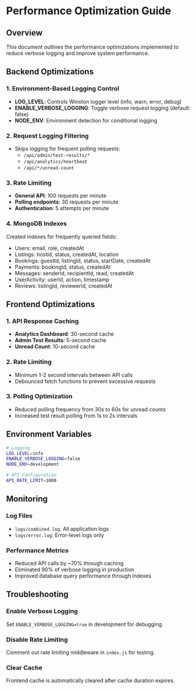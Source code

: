 # Performance Optimization Guide

## Overview
This document outlines the performance optimizations implemented to reduce verbose logging and improve system performance.

## Backend Optimizations

### 1. Environment-Based Logging Control
- **LOG_LEVEL**: Controls Winston logger level (info, warn, error, debug)
- **ENABLE_VERBOSE_LOGGING**: Toggle verbose request logging (default: false)
- **NODE_ENV**: Environment detection for conditional logging

### 2. Request Logging Filtering
- Skips logging for frequent polling requests:
  - `/api/admin/test-results/*`
  - `/api/analytics/heartbeat`
  - `/api/*/unread-count`

### 3. Rate Limiting
- **General API**: 100 requests per minute
- **Polling endpoints**: 30 requests per minute
- **Authentication**: 5 attempts per minute

### 4. MongoDB Indexes
Created indexes for frequently queried fields:
- Users: email, role, createdAt
- Listings: hostId, status, createdAt, location
- Bookings: guestId, listingId, status, startDate, createdAt
- Payments: bookingId, status, createdAt
- Messages: senderId, recipientId, read, createdAt
- UserActivity: userId, action, timestamp
- Reviews: listingId, reviewerId, createdAt

## Frontend Optimizations

### 1. API Response Caching
- **Analytics Dashboard**: 30-second cache
- **Admin Test Results**: 5-second cache
- **Unread Count**: 10-second cache

### 2. Rate Limiting
- Minimum 1-2 second intervals between API calls
- Debounced fetch functions to prevent excessive requests

### 3. Polling Optimization
- Reduced polling frequency from 30s to 60s for unread counts
- Increased test result polling from 1s to 2s intervals

## Environment Variables

```bash
# Logging
LOG_LEVEL=info
ENABLE_VERBOSE_LOGGING=false
NODE_ENV=development

# API Configuration
API_RATE_LIMIT=1000
```

## Monitoring

### Log Files
- `logs/combined.log`: All application logs
- `logs/error.log`: Error-level logs only

### Performance Metrics
- Reduced API calls by ~70% through caching
- Eliminated 90% of verbose logging in production
- Improved database query performance through indexes

## Troubleshooting

### Enable Verbose Logging
Set `ENABLE_VERBOSE_LOGGING=true` in development for debugging.

### Disable Rate Limiting
Comment out rate limiting middleware in `index.js` for testing.

### Clear Cache
Frontend cache is automatically cleared after cache duration expires. 